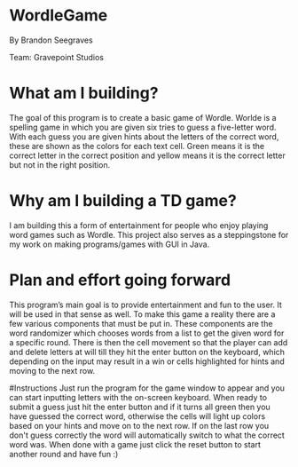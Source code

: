 # WordleGame       
By Brandon Seegraves

Team: Gravepoint Studios 

# What am I building?
The goal of this program is to create a basic game of Wordle. Worlde is a spelling game in which you are given six tries to guess a five-letter word. With each guess you are given hints about the letters of the correct word, these are shown as the colors for each text cell. Green means it is the correct letter in the correct position and yellow means it is the correct letter but not in the right position.

# Why am I building a TD game?
I am building this a form of entertainment for people who enjoy playing word games such as Wordle. This project also serves as a steppingstone for my work on making programs/games with GUI in Java. 

# Plan and effort going forward
This program’s main goal is to provide entertainment and fun to the user. It will be used in that sense as well.
To make this game a reality there are a few various components that must be put in. These components are the word randomizer which chooses words from a list to get the given word for a specific round. There is then the cell movement so that the player can add and delete letters at will till they hit the enter button on the keyboard, which depending on the input may result in a win or cells highlighted for hints and moving to the next row.

#Instructions
Just run the program for the game window to appear and you can start inputting letters with the on-screen keyboard. When ready to submit a guess just hit the enter button and if it turns all green then you have guessed the correct word, otherwise the cells will light up colors based on your hints and move on to the next row. If on the last row you don't guess correctly the word will automatically switch to what the correct word was. When done with a game just click the reset button to start another round and have fun :)
